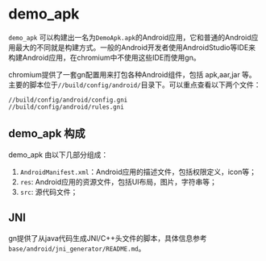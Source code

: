 # demo_apk

`demo_apk` 可以构建出一名为`DemoApk.apk`的Android应用，它和普通的Android应用最大的不同就是构建方式。一般的Android开发者使用AndroidStudio等IDE来构建Android应用，在chromium中不使用这些IDE而使用gn。

chromium提供了一套gn配置用来打包各种Android组件，包括 apk,aar,jar 等。主要的脚本位于`//build/config/android/`目录下。可以重点查看以下两个文件：

```
//build/config/android/config.gni
//build/config/android/rules.gni
```

## demo_apk 构成

demo_apk 由以下几部分组成：

1. `AndroidManifest.xml`：Android应用的描述文件，包括权限定义，icon等；
2. `res`: Android应用的资源文件，包括UI布局，图片，字符串等；
3. `src`: 源代码文件；

## JNI

gn提供了从java代码生成JNI/C++头文件的脚本，具体信息参考`base/android/jni_generator/README.md`。